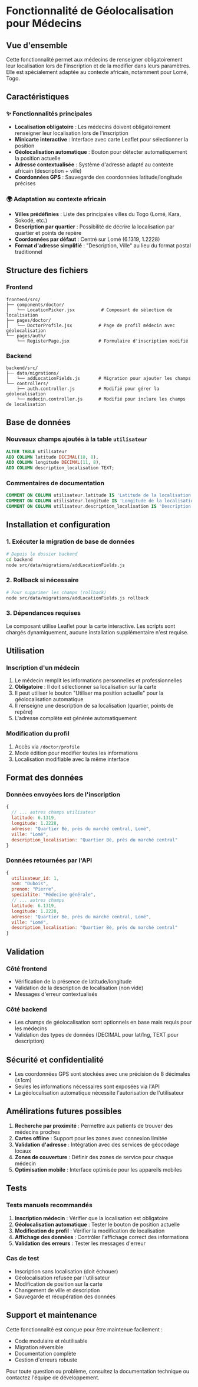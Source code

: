 # Fonctionnalité de Géolocalisation pour Médecins

## Vue d'ensemble

Cette fonctionnalité permet aux médecins de renseigner obligatoirement leur localisation lors de l'inscription et de la modifier dans leurs paramètres. Elle est spécialement adaptée au contexte africain, notamment pour Lomé, Togo.

## Caractéristiques

### ✨ Fonctionnalités principales

- **Localisation obligatoire** : Les médecins doivent obligatoirement renseigner leur localisation lors de l'inscription
- **Minicarte interactive** : Interface avec carte Leaflet pour sélectionner la position
- **Géolocalisation automatique** : Bouton pour détecter automatiquement la position actuelle
- **Adresse contextualisée** : Système d'adresse adapté au contexte africain (description + ville)
- **Coordonnées GPS** : Sauvegarde des coordonnées latitude/longitude précises

### 🌍 Adaptation au contexte africain

- **Villes prédéfinies** : Liste des principales villes du Togo (Lomé, Kara, Sokodé, etc.)
- **Description par quartier** : Possibilité de décrire la localisation par quartier et points de repère
- **Coordonnées par défaut** : Centré sur Lomé (6.1319, 1.2228)
- **Format d'adresse simplifié** : "Description, Ville" au lieu du format postal traditionnel

## Structure des fichiers

### Frontend

```
frontend/src/
├── components/doctor/
│   └── LocationPicker.jsx          # Composant de sélection de localisation
├── pages/doctor/
│   └── DoctorProfile.jsx          # Page de profil médecin avec géolocalisation
└── pages/auth/
    └── RegisterPage.jsx           # Formulaire d'inscription modifié
```

### Backend

```
backend/src/
├── data/migrations/
│   └── addLocationFields.js       # Migration pour ajouter les champs
└── controllers/
    ├── auth.controller.js         # Modifié pour gérer la géolocalisation
    └── medecin.controller.js      # Modifié pour inclure les champs de localisation
```

## Base de données

### Nouveaux champs ajoutés à la table `utilisateur`

```sql
ALTER TABLE utilisateur 
ADD COLUMN latitude DECIMAL(10, 8),
ADD COLUMN longitude DECIMAL(11, 8),
ADD COLUMN description_localisation TEXT;
```

### Commentaires de documentation

```sql
COMMENT ON COLUMN utilisateur.latitude IS 'Latitude de la localisation (pour les médecins)';
COMMENT ON COLUMN utilisateur.longitude IS 'Longitude de la localisation (pour les médecins)';
COMMENT ON COLUMN utilisateur.description_localisation IS 'Description de la localisation (quartier, points de repère) pour les médecins';
```

## Installation et configuration

### 1. Exécuter la migration de base de données

```bash
# Depuis le dossier backend
cd backend
node src/data/migrations/addLocationFields.js
```

### 2. Rollback si nécessaire

```bash
# Pour supprimer les champs (rollback)
node src/data/migrations/addLocationFields.js rollback
```

### 3. Dépendances requises

Le composant utilise Leaflet pour la carte interactive. Les scripts sont chargés dynamiquement, aucune installation supplémentaire n'est requise.

## Utilisation

### Inscription d'un médecin

1. Le médecin remplit les informations personnelles et professionnelles
2. **Obligatoire** : Il doit sélectionner sa localisation sur la carte
3. Il peut utiliser le bouton "Utiliser ma position actuelle" pour la géolocalisation automatique
4. Il renseigne une description de sa localisation (quartier, points de repère)
5. L'adresse complète est générée automatiquement

### Modification du profil

1. Accès via `/doctor/profile`
2. Mode édition pour modifier toutes les informations
3. Localisation modifiable avec la même interface

## Format des données

### Données envoyées lors de l'inscription

```javascript
{
  // ... autres champs utilisateur
  latitude: 6.1319,
  longitude: 1.2228,
  adresse: "Quartier Bè, près du marché central, Lomé",
  ville: "Lomé",
  description_localisation: "Quartier Bè, près du marché central"
}
```

### Données retournées par l'API

```javascript
{
  utilisateur_id: 1,
  nom: "Dubois",
  prenom: "Pierre",
  specialite: "Médecine générale",
  // ... autres champs
  latitude: 6.1319,
  longitude: 1.2228,
  adresse: "Quartier Bè, près du marché central, Lomé",
  ville: "Lomé",
  description_localisation: "Quartier Bè, près du marché central"
}
```

## Validation

### Côté frontend

- Vérification de la présence de latitude/longitude
- Validation de la description de localisation (non vide)
- Messages d'erreur contextualisés

### Côté backend

- Les champs de géolocalisation sont optionnels en base mais requis pour les médecins
- Validation des types de données (DECIMAL pour lat/lng, TEXT pour description)

## Sécurité et confidentialité

- Les coordonnées GPS sont stockées avec une précision de 8 décimales (±1cm)
- Seules les informations nécessaires sont exposées via l'API
- La géolocalisation automatique nécessite l'autorisation de l'utilisateur

## Amélirations futures possibles

1. **Recherche par proximité** : Permettre aux patients de trouver des médecins proches
2. **Cartes offline** : Support pour les zones avec connexion limitée
3. **Validation d'adresse** : Intégration avec des services de géocodage locaux
4. **Zones de couverture** : Définir des zones de service pour chaque médecin
5. **Optimisation mobile** : Interface optimisée pour les appareils mobiles

## Tests

### Tests manuels recommandés

1. **Inscription médecin** : Vérifier que la localisation est obligatoire
2. **Géolocalisation automatique** : Tester le bouton de position actuelle
3. **Modification de profil** : Vérifier la modification de localisation
4. **Affichage des données** : Contrôler l'affichage correct des informations
5. **Validation des erreurs** : Tester les messages d'erreur

### Cas de test

- Inscription sans localisation (doit échouer)
- Géolocalisation refusée par l'utilisateur
- Modification de position sur la carte
- Changement de ville et description
- Sauvegarde et récupération des données

## Support et maintenance

Cette fonctionnalité est conçue pour être maintenue facilement :

- Code modulaire et réutilisable
- Migration réversible
- Documentation complète
- Gestion d'erreurs robuste

Pour toute question ou problème, consultez la documentation technique ou contactez l'équipe de développement.
